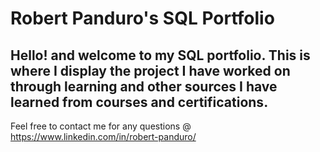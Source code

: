 # Robert Panduro's SQL Portfolio

## Hello! and welcome to my SQL portfolio. This is where I display the project I have worked on through learning and other sources I have learned from courses and certifications. 
Feel free to contact me for any questions @ https://www.linkedin.com/in/robert-panduro/
